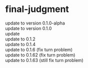 # final-judgment
update to version 0.1.0-alpha  
update to version 0.1.0  
update  
update to 0.1.2  
update to 0.1.4  
update to 0.1.6 (fix turn problem)  
update to 0.1.62 (fix turn problem)  
update to 0.1.63 (still fix turn problem)  
